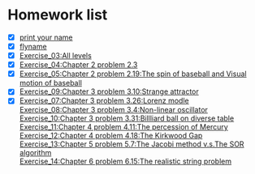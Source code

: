 # Homework list 
- [x] [print your name](https://raw.githubusercontent.com/gdq2015301020099/compuational_physics_N2015301020099/master/%E6%8D%95%E8%8E%B7.PNG)<br>
- [x] [flyname](https://github.com/gdq2015301020099/compuational_physics_N2015301020099/tree/master/flyname)<br>
- [x] [Exercise_03:All levels](https://github.com/gdq2015301020099/compuational_physics_N2015301020099/tree/master/Exercise1.3)<br>
- [x] [Exercise_04:Chapter 2 problem 2.3](https://www.zybuluo.com/2015301020092/note/914389)<br>
- [x] [Exercise_05:Chapter 2 problem 2.19:The spin of baseball and Visual motion of baseball](https://www.zybuluo.com/2015301020092/note/922588)<br>
- [x] [Exercise_09:Chapter 3 problem 3.10:Strange attractor](https://www.zybuluo.com/2015301020092/note/930852)<br>
- [x] [Exercise_07:Chapter 3 problem 3.26:Lorenz modle](https://www.zybuluo.com/2015301020092/note/939123)<br>
[Exercise_08:Chapter 3 problem 3.4:Non-linear oscillator]()<br>
[Exercise_10:Chapter 3 problem 3.31:Billliard ball on diverse table]()<br>
[Exercise_11:Chapter 4 problem 4.11:The percession of Mercury]()<br>
[Exercise_12:Chapter 4 problem 4.18:The Kirkwood Gap]()<br>
[Exercise_13:Chapter 5 problem 5.7:The Jacobi method v.s.The SOR algorithm]()<br>
[Exercise_14:Chapter 6 problem 6.15:The realistic string problem]()<br>
